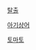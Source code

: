 [탈출](https://www.acmicpc.net/problem/3055)

[아기상어](https://www.acmicpc.net/problem/16236)

[토마토](https://www.acmicpc.net/problem/7576)

